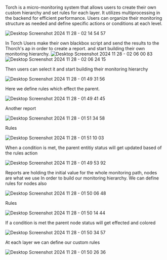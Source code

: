 Torch is a micro-monitoring system that allows users to create their own custom hierarchy and set rules for each layer. It utilizes multiprocessing in the backend for efficient performance. Users can organize their monitoring structure as needed and define specific actions or conditions at each level.

![Desktop Screenshot 2024 11 28 - 02 14 54 57](https://github.com/user-attachments/assets/1ecc19fa-248e-4dcb-980c-c6c3f9a913ae)

In Torch Users make their own blackbox script and send the results to the Thorch's ap in order to create a report. and start building their own monitoring hierarchy.
![Desktop Screenshot 2024 11 28 - 02 06 00 83](https://github.com/user-attachments/assets/1c5451f3-07f8-4c09-bd26-6506e6eb1be5)
![Desktop Screenshot 2024 11 28 - 02 06 24 15](https://github.com/user-attachments/assets/82d208f4-d835-42d2-aff7-70a82f289edb)

Then users can select it and start building their monitoring hierarchy

![Desktop Screenshot 2024 11 28 - 01 49 31 56](https://github.com/user-attachments/assets/f2a1f4c5-2618-46dd-abc9-ad076f533061)

Here we define rules which effect the parent.

![Desktop Screenshot 2024 11 28 - 01 49 41 45](https://github.com/user-attachments/assets/f6539403-9758-4de3-adcc-12f4a734e46d)

Another report

![Desktop Screenshot 2024 11 28 - 01 51 34 58](https://github.com/user-attachments/assets/16d34ee6-3c96-42de-a12f-3b48aa94738a)

Rules

![Desktop Screenshot 2024 11 28 - 01 51 10 03](https://github.com/user-attachments/assets/85390469-5aec-49a5-ab46-6e0cdf75cf03)

When a condition is met, the parent entitiy status will get updated based of the rules action

![Desktop Screenshot 2024 11 28 - 01 49 53 92](https://github.com/user-attachments/assets/e3de6e42-fc89-4af5-8209-0df94efcc95a)

Reports are holding the initial value for the whole monitoring path, nodes are what we use In order to build our monitoring hierarchy.
We can define rules for nodes also

![Desktop Screenshot 2024 11 28 - 01 50 06 48](https://github.com/user-attachments/assets/39456823-49f9-4de3-a44c-ac634bfb35c7)

Rules

![Desktop Screenshot 2024 11 28 - 01 50 14 44](https://github.com/user-attachments/assets/e04baa3c-2d16-406d-bcfa-7fb363506dc7)

If a condition is met the parent node status will get effected and colored

![Desktop Screenshot 2024 11 28 - 01 50 34 57](https://github.com/user-attachments/assets/5c9fd3bd-aae5-4d48-a5be-6ca35314c77c)

At each layer we can define our custom rules

![Desktop Screenshot 2024 11 28 - 01 50 26 36](https://github.com/user-attachments/assets/0f6111fb-ca52-442f-89cd-726f40dd60fe)

